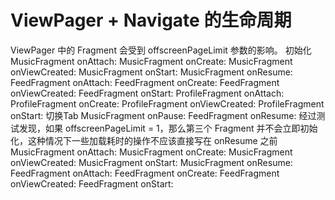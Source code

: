 # ViewPager + Navigate 的生命周期
ViewPager 中的 Fragment 会受到 offscreenPageLimit 参数的影响。
初始化
MusicFragment onAttach:
MusicFragment onCreate:
MusicFragment onViewCreated:
MusicFragment onStart:
MusicFragment onResume:
FeedFragment onAttach:
FeedFragment onCreate:
FeedFragment onViewCreated:
FeedFragment onStart:
ProfileFragment onAttach:
ProfileFragment onCreate:
ProfileFragment onViewCreated:
ProfileFragment onStart:
切换Tab
MusicFragment onPause:
FeedFragment onResume:
经过测试发现，如果 offscreenPageLimit = 1，那么第三个 Fragment 并不会立即初始化，这种情况下一些加载耗时的操作不应该直接写在 onResume 之前
MusicFragment onAttach:
MusicFragment onCreate:
MusicFragment onViewCreated:
MusicFragment onStart:
MusicFragment onResume:
FeedFragment onAttach:
FeedFragment onCreate:
FeedFragment onViewCreated:
FeedFragment onStart: 